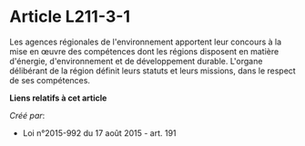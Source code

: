 # Article L211-3-1

Les agences régionales de l'environnement apportent leur concours à la mise en œuvre des compétences dont les régions
disposent en matière d'énergie, d'environnement et de développement durable. L'organe délibérant de la région définit leurs
statuts et leurs missions, dans le respect de ses compétences.

**Liens relatifs à cet article**

_Créé par_:

  - Loi n°2015-992 du 17 août 2015 - art. 191
